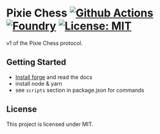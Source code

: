 # Pixie Chess [![Github Actions][gha-badge]][gha] [![Foundry][foundry-badge]][foundry] [![License: MIT][license-badge]][license]

[gha]: https://github.com/jgeary/pixie-chess-contracts/actions
[gha-badge]: https://github.com/jgeary/pixie-chess-contracts/actions/workflows/ci.yml/badge.svg
[foundry]: https://getfoundry.sh/
[foundry-badge]: https://img.shields.io/badge/Built%20with-Foundry-FFDB1C.svg
[license]: https://opensource.org/licenses/MIT
[license-badge]: https://img.shields.io/badge/License-MIT-blue.svg

v1 of the Pixie Chess protocol.

## Getting Started

- [Install forge](https://book.getfoundry.sh/getting-started/installation) and read the docs
- install node & yarn
- see `scripts` section in package.json for commands

## License

This project is licensed under MIT.
